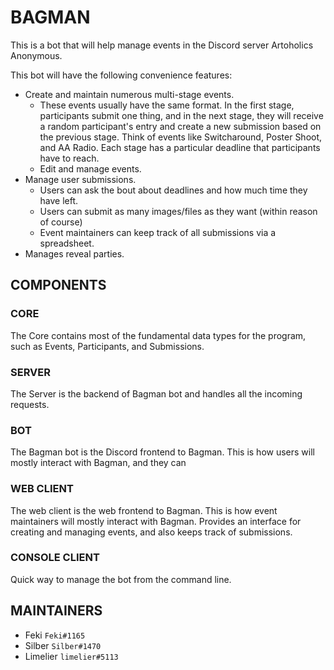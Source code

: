 # BAGMAN

This is a bot that will help manage events in the Discord server Artoholics Anonymous.

This bot will have the following convenience features:

* Create and maintain numerous multi-stage events.
  * These events usually have the same format. In the first stage, participants submit one thing, and in the next stage, they will receive a random participant's entry and create a new submission based on the previous stage. Think of events like Switcharound, Poster Shoot, and AA Radio. Each stage has a particular deadline that participants have to reach.
  * Edit and manage events.
* Manage user submissions.
  * Users can ask the bout about deadlines and how much time they have left.
  * Users can submit as many images/files as they want (within reason of course)
  * Event maintainers can keep track of all submissions via a spreadsheet.
* Manages reveal parties.

## COMPONENTS

### CORE

The Core contains most of the fundamental data types for the program, such as Events, Participants, and Submissions.

### SERVER

The Server is the backend of Bagman bot and handles all the incoming requests.

### BOT

The Bagman bot is the Discord frontend to Bagman. This is how users will mostly interact with Bagman, and they can 

### WEB CLIENT

The web client is the web frontend to Bagman. This is how event maintainers will mostly interact with Bagman. Provides an interface for creating and managing events, and also keeps track of submissions.

### CONSOLE CLIENT

Quick way to manage the bot from the command line.

## MAINTAINERS

* Feki `Feki#1165`
* Silber `Silber#1470`
* Limelier `limelier#5113`
